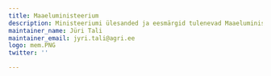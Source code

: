```yaml
---
title: Maaeluministeerium
description: Ministeeriumi ülesanded ja eesmärgid tulenevad Maaeluministeeriumi põhimäärusest.
maintainer_name: Jüri Tali
maintainer_email: jyri.tali@agri.ee
logo: mem.PNG
twitter: ''

---
```

